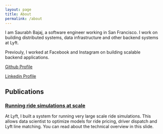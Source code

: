 ```yaml
---
layout: page
title: About
permalink: /about
---
```



I am Saurabh Bajaj, a software engineer working in San Francisco.
I work on building distributed systems, data infrastructure and other backend systems at Lyft.

Previouly, I worked at Facebook and Instagram on building scalable backend applications.

[Github Profile](https://github.com/SaurabhBajaj)

[Linkedin Profile](https://www.linkedin.com/in/bajajs)

## Publications

### [Running ride simulations at scale](http://www.slideshare.net/bajajsaurabh/dataengconf-simulations-at-scale)
At Lyft, I built a system for running very large scale ride simulations. This allows data scientist to optimize models for ride pricing, driver dispatch and Lyft line matching. You can read about the technical overview in this slide.

